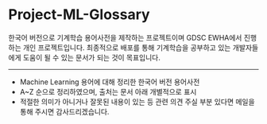 # Project-ML-Glossary
한국어 버전으로 기계학습 용어사전을 제작하는 프로젝트이며 GDSC EWHA에서 진행하는 개인 프로젝트입니다. 최종적으로 배포를 통해 기계학습을 공부하고 있는 개발자들에게 도움이 될 수 있는 문서가 되는 것이 목표입니다. 

- - - 

- Machine Learning 용어에 대해 정리한 한국어 버전 용어사전
- A~Z 순으로 정리하였으며, 출처는 문서 아래 개별적으로 표시
- 적절한 의미가 아니거나 잘못된 내용이 있는 등 관련 의견 주실 부분 있다면 메일을 통해 주시면 감사드리겠습니다.
